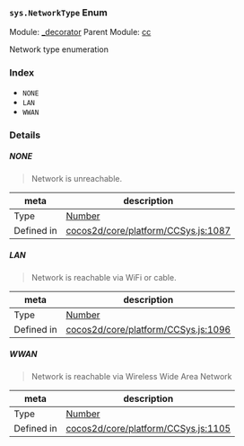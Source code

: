 ### `sys.NetworkType` Enum



Module: [_decorator](../modules/_decorator.md)
Parent Module: [cc](../modules/cc.md)


Network type enumeration


### Index
  - `NONE`
  - `LAN`
  - `WWAN`

### Details


##### NONE

> Network is unreachable.

| meta | description |
|------|-------------|
| Type | <a href="https://developer.mozilla.org/en/JavaScript/Reference/Global_Objects/Number" class="crosslink external" target="_blank">Number</a> |
| Defined in | [cocos2d/core/platform/CCSys.js:1087](https://github.com/cocos-creator/engine/blob/94144e364133d0ac0b7b75fc548bfd85ef398b59/cocos2d/core/platform/CCSys.js#L1087) |



##### LAN

> Network is reachable via WiFi or cable.

| meta | description |
|------|-------------|
| Type | <a href="https://developer.mozilla.org/en/JavaScript/Reference/Global_Objects/Number" class="crosslink external" target="_blank">Number</a> |
| Defined in | [cocos2d/core/platform/CCSys.js:1096](https://github.com/cocos-creator/engine/blob/94144e364133d0ac0b7b75fc548bfd85ef398b59/cocos2d/core/platform/CCSys.js#L1096) |



##### WWAN

> Network is reachable via Wireless Wide Area Network

| meta | description |
|------|-------------|
| Type | <a href="https://developer.mozilla.org/en/JavaScript/Reference/Global_Objects/Number" class="crosslink external" target="_blank">Number</a> |
| Defined in | [cocos2d/core/platform/CCSys.js:1105](https://github.com/cocos-creator/engine/blob/94144e364133d0ac0b7b75fc548bfd85ef398b59/cocos2d/core/platform/CCSys.js#L1105) |


